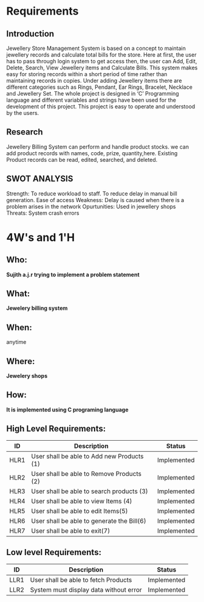 # Requirements
## Introduction
  Jewellery Store Management System is based on a  concept to maintain jewellery records and calculate total bills for the store. Here at first, the user has to pass through login system to get access then, the user can Add, Edit, Delete, Search, View Jewellery items and Calculate Bills. This system makes easy for storing records within a short period of time rather than maintaining records in copies. Under adding Jewellery items there are different categories such as Rings, Pendant, Ear Rings, Bracelet, Necklace and Jewellery Set. The whole project is designed in ‘C’ Programming language and different variables and strings have been used for the development of this project. This project is easy to operate and understood by the users.


## Research
   Jewellery Billing System can perform and handle product stocks. we can add product records with names, code, prize, quantity,here. Existing Product records can be read, edited, searched, and deleted.

## SWOT ANALYSIS
Strength:
   To reduce workload to staff.
   To reduce delay in manual bill generation.
   Ease of access
Weakness:
    Delay is caused when there is a problem arises in the network
Opurtunities:
    Used in jewellery shops
Threats:
     System crash errors

# 4W&#39;s and 1&#39;H

## Who:

**Sujith a.j.r trying to implement a problem statement**

## What:

**Jewelery billing system**

## When:
anytime


## Where:

**Jewelery shops**

## How:

**It is implemented using C programing language**


## High Level Requirements:
   | ID | Description | Status |
|------| ------| ------|
| HLR1 | User shall be able to Add new Products (1) | Implemented
|HLR2  | User shall be able to Remove Products (2) | Implemented
|HLR3  | User shall be able to search products (3) |	Implemented
|HLR4  | User shall be able to view Items (4) |	Implemented
|HLR5  | User shall be able to edit Items(5) |	Implemented
|HLR6  | User shall be able to generate the Bill(6) |	Implemented
|HLR7  | User shall be able to exit(7) |	Implemented




##  Low level Requirements:
| ID | Description | Status |
|-------|------|------|
| LLR1 | User shall be able to fetch Products | Implemented 
| LLR2 |System must display data without error | Implemented
